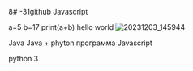 8# -31github
Javascript 

a=5
b=17
print(a+b)
hello world ![20231203_145944](https://github.com/Madi949494/-31github-/assets/151922278/da8822b4-94cb-42d5-a605-32e369eb3406)

Java 
Java + 
phyton 
программа 
Javascript 

python 3
